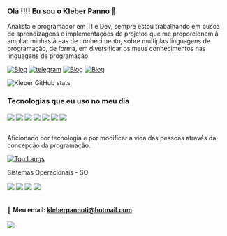 ### Olá !!!! Eu sou o Kleber Panno 👋

Analista e programador em TI e Dev, sempre estou trabalhando em busca de aprendizagens e implementações de projetos que me proporcionem à ampliar minhas áreas de conhecimento, sobre multiplas linguagens de programação, de forma, em diversificar os meus conhecimentos nas linguagens de programação.

[![Blog](https://img.shields.io/badge/Blogger-FF5722?style=for-the-badge&logo=blogger&logoColor=white)](https://sujeitoprogramador.com)
[![telegram](https://img.shields.io/badge/Telegram-2CA5E0?style=for-the-badge&logo=telegram&logoColor=white)](https://t.me/KleberPannoTI)
[![Blog](https://img.shields.io/badge/LinkedIn-0077B5?style=for-the-badge&logo=linkedin&logoColor=white)](https://linkedin.com/in/kleber-panno-b29552121)
[![Blog](https://img.shields.io/badge/Discord-7289DA?style=for-the-badge&logo=discord&logoColor=white)](https://discord.gg/d4CCkQ7c)

![Kleber GitHub stats](https://github-readme-stats.vercel.app/api?username=KleberPanno&show_icons=true&theme=dracula)

### Tecnologias que eu uso no meu dia
<div style="display: inline_block">
<img align="center" all="HTML5" src="https://img.shields.io/badge/HTML5-E34F26?style=for-the-badge&logo=html5&logoColor=white"/>
<img align="center" all="JavaScript" src="https://img.shields.io/badge/JavaScript-F7DF1E?style=for-the-badge&logo=javascript&logoColor=black"/>
<img align="center" all="Python" src="https://img.shields.io/badge/Python-3776AB?style=for-the-badge&logo=python&logoColor=white"/>
<img align="center" all="JAVA" src="https://img.shields.io/badge/Java-ED8B00?style=for-the-badge&logo=java&logoColor=white"/>
<img align="center" all="CSS3" src="https://img.shields.io/badge/CSS3-1572B6?style=for-the-badge&logo=css3&logoColor=white"/>
<img align="center" all="PHP" src="https://img.shields.io/badge/PHP-777BB4?style=for-the-badge&logo=php&logoColor=white"/>
<img align="center" all="C#" src="https://img.shields.io/badge/C%23-239120?style=for-the-badge&logo=c-sharp&logoColor=white"/>
</div><br/>

Aficionado por tecnologia e por modificar a vida das pessoas através da concepção da programação.

[![Top Langs](https://github-readme-stats.vercel.app/api/top-langs/?username=KleberPanno)](https://github.com/anuraghazra/github-readme-stats)

Sistemas Operacionais - SO
<div style="display: inline_block">
<img align="center" all="Windows" src="https://img.shields.io/badge/Windows-0078D6?style=for-the-badge&logo=windows&logoColor=white"/>
<img align="center" all="Linux" src="https://img.shields.io/badge/Linux-FCC624?style=for-the-badge&logo=linux&logoColor=black"/>
<img align="center" all="Android" src="https://img.shields.io/badge/Android-3DDC84?style=for-the-badge&logo=android&logoColor=white"/>
<img align="center" all="IOS" src="https://img.shields.io/badge/iOS-000000?style=for-the-badge&logo=ios&logoColor=white"/>
</div><br/>


#### 📧 Meu email: kleberpannoti@hotmail.com
<div style="display: inline_block">
<img align="center" all="VSCode" src="https://img.shields.io/badge/Made%20for-VSCode-1f425f.svg"/>
</div><br/>

